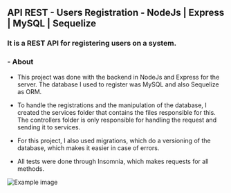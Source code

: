 ## API REST - Users Registration - NodeJs | Express | MySQL | Sequelize

### It is a REST API for registering users on a system.

### - About

- This project was done with the backend in NodeJs and Express for the server. The database I used to register was MySQL and also Sequelize as ORM.

- To handle the registrations and the manipulation of the database, I created the services folder that contains the files responsible for this. The controllers folder is only responsible for handling the request and sending it to services.

- For this project, I also used migrations, which do a versioning of the database, which makes it easier in case of errors.

- All tests were done through Insomnia, which makes requests for all methods.

![Example image](https://github.com/Lucas0204/NodeJs-API-Users-Resgistration/blob/main/to_README/Node-API-Example.PNG)
